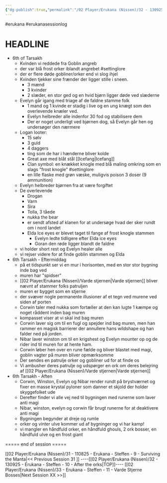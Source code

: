```yaml
---
{"dg-publish":true,"permalink":"/02 Player/Erukana (Nissen)/32 - 130925 - Erukana - Steffen - 10 - After the orks/","tags":["erukana","erukanasessionlog","erukana/campaign/steffen"]}
---
```



#erukana #erukanasessionlog 


# HEADLINE

- 6th of Tarsakh
	- Kvinden vi reddede fra Goblin angreb 
	- der var blå frost orker iblandt angrebet #settinglore
	- der er flere døde gobliner/orker end vi slog ihjel
	- Kvinden tjekker sine frænder der ligger stille i sneen.
		- 3 mænd
		- 3 kvinder
		- 2 slæder, en stor ged og en hvid bjørn ligger døde ved slæderne 
	- Evelyn går igang med triage af de faldne stamme folk 
		- 1 mand og 1 kvinde er stadig i live og en ung knægt som den overlevende knæler ved.
		- Evelyn helbreder alle indenfor 30 fod og stabilisere dem
		- Der er noget underligt ved bjørnen dog, så Evelyn går hen og undersøger den nærmere
	- Logan looter:
		- 15 sølv 
		- 3 guld 
		- 4 daggers 
		- ting som de har i hænderne bliver kolde 
		- Great axe med blåt stål [[Icefang\|Icefang]]
		- Clan symbol: en knækket knogle med blå maling omkring som en slags "frost knogle" #settinglore 
		- en lille flaske med grøn væske, muligvis poison 3 doser (9 ammunition)
	- Evelyn helbreder bjørnen fra at være forgiftet
	- De overlevende 
		- Drogan 
		- Varn
		- Sira
		- Tolla, 3 tåede 
		- nukka the bear 
		- er sendt afsted af klanen for at undersøge hvad der sker rundt om i nord landet 
		- Elda Ice eyes er blevet taget til fange af frost knogle stammen 
			- Evelyn ledte tidligere efter Elda ice eyes 
			- Goran den røde ligger blandt de faldne
	- vi holder short rest og Evelyn healer alle
	- vi rejser videre for at finde goblin stammen og Elda 
- 6th Tarsakh - Eftermiddag 
	- på et tidspunkt ser vi en mur i horisonten, med en stor stor bygning inde bag ved
	- muren har "spidser" 
	- [[02 Player/Erukana (Nissen)/Varde stjernen\|Varde stjernen]] bliver nævnt af stammer folks patruljen 
	- muren er bygget som en stjerne
	- der svæver nogle permanente illusioner af et tegn ved murene ved siden af porten 
	- Corwin taler med nukka som fortæller at den kan lugte 1 kæmpe og noget råddent inden bag muren 
	- kompasset viser at vi skal ind bag muren 
	- Corwin laver sig om til en fugl og spejder ind bag muren, men han rammer en magisk barrierer der annullere hans wildshape og han falder ned på jorden. 
	- Nibar laver winston om til en krigshest og Evelyn mounter op og de rider ind til muren for at hente ham. 
	- Corwin løber hen over en rune fælde og bliver blastet med magi, goblin vagter på muren bliver opmærksomme
	- Der sendes en patrulje orker og gobliner ud for at finde os 
	- Vi ambusher deres patrulje og udspørger en ork om deres belejring af [[02 Player/Erukana (Nissen)/Varde stjernen\|Varde stjernen]] 
- 6th Tarsakh - Aften
	- Corwin, Winston, Evelyn og Nibar render rundt på brystværnet og fixer en masse krystal pyloner som danner et skjold der holder skyggefolket ude 
	- Derefter finder vi alle vej ned til bygningen med runerne som laver anti magi 
	- Nibar, winston, evelyn og corwin får brugt runerne for at deaktivere anti magi 
	- Bygningen begynder at dreje og rumle 
	- orker og vinter ulve kommer ud af bygninger og vi har kamp!
	- vi mangler en håndfuld orker, en håndfuld ghouls, 2 ork bosser, en håndfuld ulve og en frost giant 

===== end of session =====









[[02 Player/Erukana (Nissen)/31 - 110825 - Erukana - Steffen - 9 - Surviving the Manta\|<< Previous Session 31 ]] ----[[02 Player/Erukana (Nissen)/32 - 130925 - Erukana - Steffen - 10 - After the orks\|TOP]]----  [[02 Player/Erukana (Nissen)/33 - Erukana - Steffen  - 11 - Varde Stjerne Bosses\|Next Session XX  >>]]